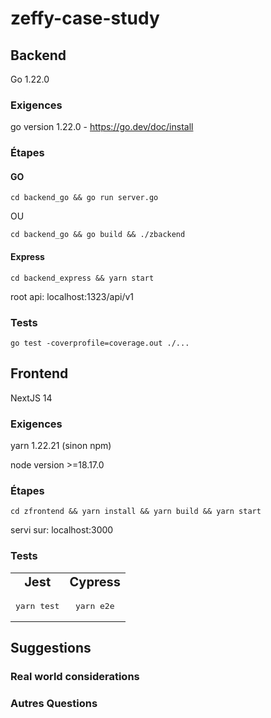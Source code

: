 # zeffy-case-study

## Backend

Go 1.22.0

### Exigences

go version 1.22.0 - https://go.dev/doc/install

### Étapes

#### GO

`cd backend_go && go run server.go`

OU

`cd backend_go && go build && ./zbackend`

#### Express

`cd backend_express && yarn start`

root api: localhost:1323/api/v1

### Tests

`go test -coverprofile=coverage.out ./...`

## Frontend

NextJS 14

### Exigences

yarn 1.22.21 (sinon npm)

node version >=18.17.0

### Étapes

`cd zfrontend && yarn install && yarn build && yarn start`

servi sur: localhost:3000

### Tests

<table style="text-align:center">
 <tr>
    <td><b style="font-size:20px">Jest</b></td>
    <td><b style="font-size:20px">Cypress</b></td>
 </tr>
 <tr>
    <td><pre>yarn test</pre></td>
    <td><pre>yarn e2e</pre></td>
 </tr>
</table>

## Suggestions

### Real world considerations

### Autres Questions
